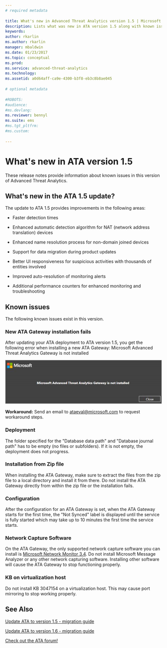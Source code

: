 ```yaml
---
# required metadata

title: What's new in Advanced Threat Analytics version 1.5 | Microsoft Docs
description: Lists what was new in ATA version 1.5 along with known issues
keywords:
author: rkarlin
ms.author: rkarlin
manager: mbaldwin
ms.date: 01/23/2017
ms.topic: conceptual
ms.prod:
ms.service: advanced-threat-analytics
ms.technology:
ms.assetid: a0d64aff-ca9e-4300-b3f8-eb3c8b8ae045

# optional metadata

#ROBOTS:
#audience:
#ms.devlang:
ms.reviewer: bennyl
ms.suite: ems
#ms.tgt_pltfrm:
#ms.custom:

---
```


# What's new in ATA version 1.5
These release notes provide information about known issues in this version of  Advanced Threat Analytics.

## What's new in the ATA 1.5 update?
The update to ATA 1.5 provides improvements in the following areas:

-   Faster detection times

-   Enhanced automatic detection algorithm for NAT (network address translation) devices

-   Enhanced name resolution process for non-domain joined devices

-   Support for data migration during product updates

-   Better UI responsiveness for suspicious activities with thousands of entities involved

-   Improved auto-resolution of monitoring alerts

-   Additional performance counters for enhanced monitoring and troubleshooting

## Known issues
The following known issues exist in this version.

### New ATA Gateway installation fails
After updating your ATA deployment to ATA version 1.5, you get the following error when installing a new ATA Gateway:
Microsoft Advanced Threat Analytics Gateway is not installed

![ATA GW error](media/ata-install-error.png)

<b>Workaround:</b> Send an email to <ataeval@microsoft.com> to request workaround steps.
### Deployment
The folder specified for the "Database data path" and "Database journal path" has to be empty (no files or subfolders).
If it is not empty, the deployment does not progress.

### Installation from Zip file
When installing the ATA Gateway, make sure to extract the files from the zip file to a local directory and install it from there. Do not install the ATA Gateway directly from within the zip file or the installation fails.

### Configuration
After the configuration for an ATA Gateway is set, when the ATA Gateway starts for the first time, the "Not Synced" label is displayed until the service is fully started which may take up to 10 minutes the first time the service starts.

### Network Capture Software
On the ATA Gateway, the only supported network capture software you can install is [Microsoft Network Monitor 3.4](http://www.microsoft.com/download/details.aspx?id=4865). Do not install Microsoft Message Analyzer or any other network capturing software. Installing other software will cause the ATA Gateway to stop functioning properly.

### KB on virtualization host
Do not install KB 3047154 on a virtualization host. This may cause port mirroring to stop working properly.

## See Also

[Update ATA to version 1.5 - migration guide](ata-update-1.5-migration-guide.md)

[Update ATA to version 1.6 - migration guide](ata-update-1.6-migration-guide.md)

[Check out the ATA forum!](https://social.technet.microsoft.com/Forums/security/home?forum=mata)
